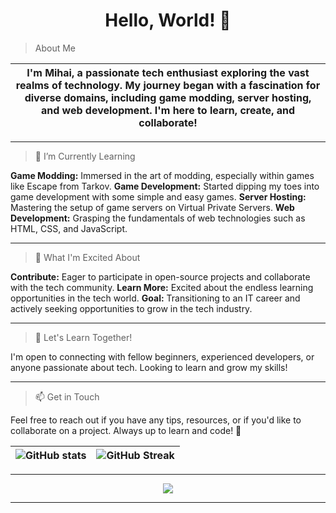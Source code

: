 <h1 align="center">Hello, World! 👋</h1>

>About Me

|I'm Mihai, a passionate tech enthusiast exploring the vast realms of technology. My journey began with a fascination for diverse domains, including game modding, server hosting, and web development. I'm here to learn, create, and collaborate!|
| --- | 
***

>🌱 I’m Currently Learning


__Game Modding:__ Immersed in the art of modding, especially within games like Escape from Tarkov. 
__Game Development:__ Started dipping my toes into game development with some simple and easy games.
__Server Hosting:__ Mastering the setup of game servers on Virtual Private Servers.
__Web Development:__ Grasping the fundamentals of web technologies such as HTML, CSS, and JavaScript. 

***

>🚀 What I'm Excited About

__Contribute:__ Eager to participate in open-source projects and collaborate with the tech community.
__Learn More:__ Excited about the endless learning opportunities in the tech world.
__Goal:__ Transitioning to an IT career and actively seeking opportunities to grow in the tech industry.
***

>🤝 Let's Learn Together!

I'm open to connecting with fellow beginners, experienced developers, or anyone passionate about tech. Looking to learn and grow my skills! 
***

>📫 Get in Touch

Feel free to reach out if you have any tips, resources, or if you'd like to collaborate on a project. Always up to learn and code! 🌟


|![GitHub stats](https://github-readme-stats.vercel.app/api?username=mihaicm93&show_icons=true&theme=gruvbox)|![GitHub Streak](https://streak-stats.demolab.com?user=mihaicm93&theme=gruvbox&border_radius=2.5)| 
| --- | --- | 

 
***
<p align="center">

<img src="https://github.com/darsaveli/darsaveli/blob/main/1479814528_webarebears.gif?raw=true" align="center" />

</p>

***
